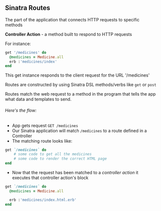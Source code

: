 Sinatra Routes
--------------

The part of the application that connects HTTP requests to specific methods

**Controller Action** - a method built to respond to HTTP requests

For instance:

```ruby
get '/medicines' do
  @medicines = Medicine.all
  erb :'medicines/index'
end
```

This get instance responds to the client request for the URL '/medicines'

Routes are constructed by using Sinatra DSL methods/verbs like `get` or `post`

Routes match the web request to a method in the program that tells the app what data and templates to send.

###### Here's the flow:
- App gets request `GET /medicines`
- Our Sinatra application will match `/medicines` to a route defined in a Controller
- The matching route looks like:
```ruby
get `/medicines` do
    # some code to get all the medicines
    # some code to render the correct HTML page
end
```

- Now that the request has been matched to a *controller action* it executes that controller action's block

```ruby
get `/medicines` do
  @medicines = Medicine.all

  erb :'medicines/index.html.erb'
end
```
